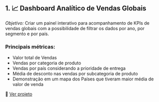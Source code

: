 ## 1. 📈 Dashboard Analítico de Vendas Globais

*Objetivo:* Criar um painel interativo para acompanhamento de KPIs de vendas globais com a possibilidade de filtrar os dados por ano, por segmento e por país.  

### Principais métricas:

- Valor total de Vendas
- Vendas por categoria de produto
- Vendas por país considerando a prioridade de entrega
- Média de desconto nas vendas por subcategoria de produto
- Demonstração em um mapa dos Países que tiveram maior média de valor de venda

📁 [Ver projeto](./)


